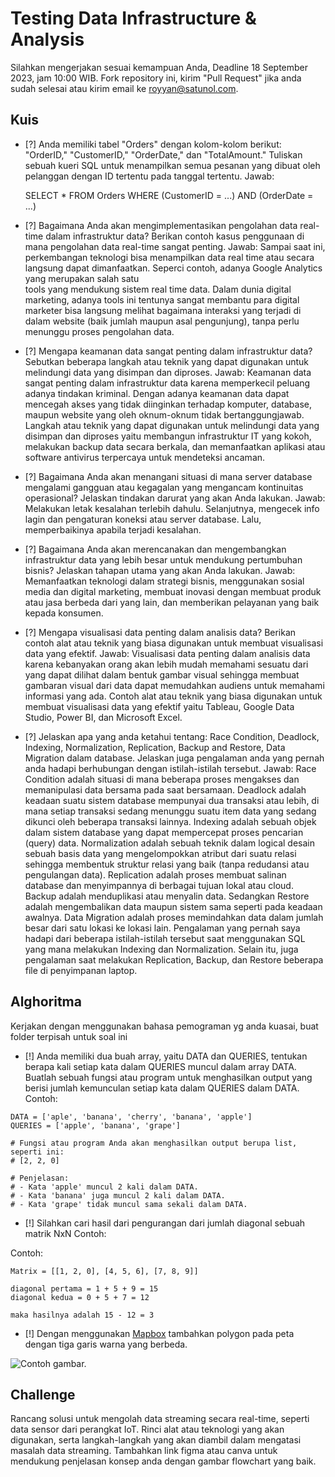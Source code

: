 # Testing Data Infrastructure & Analysis
Silahkan mengerjakan sesuai kemampuan Anda, Deadline 18 September 2023, jam 10:00 WIB. Fork repository ini, kirim "Pull Request" jika anda sudah selesai atau kirim email ke royyan@satunol.com.
## Kuis

- [?] Anda memiliki tabel "Orders" dengan kolom-kolom berikut: "OrderID," "CustomerID," "OrderDate," dan "TotalAmount." Tuliskan sebuah kueri SQL untuk menampilkan semua pesanan yang dibuat oleh pelanggan dengan ID tertentu pada tanggal tertentu.
  Jawab:
  
  SELECT *
  FROM Orders
  WHERE (CustomerID = ...) AND (OrderDate = ...)
  
- [?] Bagaimana Anda akan mengimplementasikan pengolahan data real-time dalam infrastruktur data? Berikan contoh kasus penggunaan di mana pengolahan data real-time sangat penting.
  Jawab:
  Sampai saat ini, perkembangan teknologi bisa menampilkan data real time atau secara langsung dapat dimanfaatkan. Seperci contoh, adanya Google Analytics yang merupakan salah satu   
  tools yang mendukung sistem real time data. Dalam dunia digital marketing, adanya tools ini tentunya sangat membantu para digital marketer bisa langsung melihat bagaimana interaksi 
  yang terjadi di dalam website (baik jumlah maupun asal pengunjung), tanpa perlu menunggu proses pengolahan data.
  
- [?] Mengapa keamanan data sangat penting dalam infrastruktur data? Sebutkan beberapa langkah atau teknik yang dapat digunakan untuk melindungi data yang disimpan dan diproses.
  Jawab:
  Keamanan data sangat penting dalam infrastruktur data karena memperkecil peluang adanya tindakan kriminal. Dengan adanya keamanan data dapat mencegah akses yang tidak diinginkan 
  terhadap komputer, database, maupun website yang oleh oknum-oknum tidak bertanggungjawab. Langkah atau teknik yang dapat digunakan untuk melindungi data yang disimpan dan diproses 
  yaitu membangun infrastruktur IT yang kokoh, melakukan backup data secara berkala, dan memanfaatkan aplikasi atau software antivirus terpercaya untuk mendeteksi ancaman.
  
- [?] Bagaimana Anda akan menangani situasi di mana server database mengalami gangguan atau kegagalan yang mengancam kontinuitas operasional? Jelaskan tindakan darurat yang akan Anda lakukan.
  Jawab:
  Melakukan letak kesalahan terlebih dahulu. Selanjutnya, mengecek info lagin dan pengaturan koneksi atau server database. Lalu, memperbaikinya apabila terjadi kesalahan.
  
- [?] Bagaimana Anda akan merencanakan dan mengembangkan infrastruktur data yang lebih besar untuk mendukung pertumbuhan bisnis? Jelaskan tahapan utama yang akan Anda lakukan.
  Jawab:
  Memanfaatkan teknologi dalam strategi bisnis, menggunakan sosial media dan digital marketing, membuat inovasi dengan membuat produk atau jasa berbeda dari yang lain, dan memberikan 
  pelayanan yang baik kepada konsumen.
  
- [?] Mengapa visualisasi data penting dalam analisis data? Berikan contoh alat atau teknik yang biasa digunakan untuk membuat visualisasi data yang efektif.
  Jawab:
  Visualisasi data penting dalam analisis data karena kebanyakan orang akan lebih mudah memahami sesuatu dari yang dapat dilihat dalam bentuk gambar visual sehingga membuat gambaran 
  visual dari data dapat memudahkan audiens untuk memahami informasi yang ada. Contoh alat atau teknik yang biasa digunakan untuk membuat visualisasi data yang efektif yaitu Tableau, 
  Google Data Studio, Power BI, dan Microsoft Excel.
  
- [?] Jelaskan apa yang anda ketahui tentang: Race Condition, Deadlock, Indexing, Normalization, Replication, Backup and Restore, Data Migration dalam database. Jelaskan juga pengalaman anda yang pernah anda hadapi berhubungan dengan istilah-istilah tersebut.
  Jawab:
  Race Condition adalah situasi di mana beberapa proses mengakses dan memanipulasi data bersama pada saat bersamaan.
  Deadlock adalah keadaan suatu sistem database mempunyai dua transaksi atau lebih, di mana setiap transaksi sedang menunggu suatu item data yang sedang dikunci oleh beberapa transaksi 
  lainnya.
  Indexing adalah sebuah objek dalam sistem database yang dapat mempercepat proses pencarian (query) data.
  Normalization adalah sebuah teknik dalam logical desain sebuah basis data yang mengelompokkan atribut dari suatu relasi sehingga membentuk struktur relasi yang baik (tanpa redudansi 
  atau pengulangan data).
  Replication adalah proses membuat salinan database dan menyimpannya di berbagai tujuan lokal atau cloud.
  Backup adalah menduplikasi atau menyalin data. Sedangkan Restore adalah mengembalikan data maupun sistem sama seperti pada keadaan awalnya.
  Data Migration adalah proses memindahkan data dalam jumlah besar dari satu lokasi ke lokasi lain.
  Pengalaman yang pernah saya hadapi dari beberapa istilah-istilah tersebut saat menggunakan SQL yang mana melakukan Indexing dan Normalization. Selain itu, juga pengalaman saat 
  melakukan Replication, Backup, dan Restore beberapa file di penyimpanan laptop. 

## Alghoritma
Kerjakan dengan menggunakan bahasa pemograman yg anda kuasai, buat folder terpisah untuk soal ini
- [!] Anda memiliki dua buah array, yaitu DATA dan QUERIES, tentukan berapa kali setiap kata dalam QUERIES muncul dalam array DATA. Buatlah sebuah fungsi atau program untuk menghasilkan output yang berisi jumlah kemunculan setiap kata dalam QUERIES dalam DATA. 
Contoh:  
```
DATA = ['aple', 'banana', 'cherry', 'banana', 'apple']
QUERIES = ['apple', 'banana', 'grape']

# Fungsi atau program Anda akan menghasilkan output berupa list, seperti ini:
# [2, 2, 0]

# Penjelasan:
# - Kata 'apple' muncul 2 kali dalam DATA.
# - Kata 'banana' juga muncul 2 kali dalam DATA.
# - Kata 'grape' tidak muncul sama sekali dalam DATA.
```
- [!] Silahkan cari hasil dari pengurangan dari jumlah diagonal sebuah matrik NxN Contoh:

Contoh:
```
Matrix = [[1, 2, 0], [4, 5, 6], [7, 8, 9]]

diagonal pertama = 1 + 5 + 9 = 15 
diagonal kedua = 0 + 5 + 7 = 12 

maka hasilnya adalah 15 - 12 = 3
```

- [!] Dengan menggunakan [Mapbox](https://docs.mapbox.com/help/glossary/mapbox-gl-js/) tambahkan polygon pada peta dengan tiga garis warna yang berbeda. 

![Contoh gambar.](mapbox.jpg)

## Challenge
Rancang solusi untuk mengolah data streaming secara real-time, seperti data sensor dari perangkat IoT. Rinci alat atau teknologi yang akan digunakan, serta langkah-langkah yang akan diambil dalam mengatasi masalah data streaming. Tambahkan link figma atau canva untuk mendukung penjelasan konsep anda dengan gambar flowchart yang baik.
